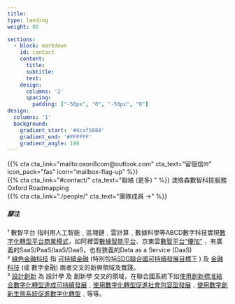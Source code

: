 ```yaml
---
title: 
type: landing
weight: 80

sections:
  - block: markdown
    id: contact
    content:
      title: 
      subtitle: 
      text: 
    design:
      columns: '2'
      spacing:
        padding: ["-50px", "0", "-50px", "0"]
design:
  columns: '1'
  background:
    gradient_start: '#4caf5088'
    gradient_end: '#FFFFFF'
    gradient_angle: 180
---
```

<div class="row  align-items-center"><div class="col-3">{{% cta cta_link="mailto:oxon8com@outlook.com" cta_text="留個信✉"  icon_pack="fas" icon="mailbox-flag-up" %}}</div><div class="col-6 h4 text-center">{{% cta cta_link="#contact/" cta_text="聯絡 (更多) " %}} 澳恪森數智科技服務<br/><span class="highlight-container highlight-blue"><span class="highlight">Oxford Roadmapping</span></span></div><div class="col-3">{{% cta cta_link="./people/" cta_text="團隊成員 →" %}}</div></div>

<div class="row align-items-center">
<div class="col-12 small text-left">

#####  腳注

¹ 數智平台 指利用人工智能﹑區塊鏈﹑雲計算﹑數據科學等ABCD數字科技實現[數字化轉型](http://www.sasac.gov.cn/n4470048/n13461446/n15927611/n16058233/c16135120/content.html)[平台商業模式](https://www2.deloitte.com/cn/zh/pages/soe/articles/soe-digital-transformation-2.html)，如阿裡雲[數據智能平台](https://datapaas.aliyun.com)、京東雲[數智平台“優加”](http://www.21jingji.com/article/20230323/herald/fe6ebc956c6d6e11f7887c21cbe0a86e.html) ，有廣義的SaaS/PaaS/IaaS/DaaS，也有狹義的Data as a Service (DaaS)<br/>
² [綠色金融科技](https://link.springer.com/chapter/10.1007/978-3-319-76014-8_11) 指 [可持續金融](https://www.unep.org/regions/asia-and-pacific/regional-initiatives/supporting-resource-efficiency/green-financing) (特別包括[SDG聯合國可持續發展目標下](https://www.un.org/en/digital-financing-taskforce) ) 及 [金融科技](https://www.sciencedirect.com/topics/economics-econometrics-and-finance/fintech) (或 數字金融) 兩者交叉的新興領域及實踐。<br/>
³ [設計創新](https://www.sciencedirect.com/topics/social-sciences/design-innovation)  為 設計學 及 創新學 交叉的領域，在聯合國系統下如[使用創新標准結合數字化轉型達成可持續發展](https://www.unido.org/news/unido-promotes-innovation-standards-and-digital-transformation-achieve-sdgs)﹑[使用數字化轉型促進社會包容型發展](https://www.un.org/development/desa/dspd/2021/02/digital-technologies-for-social-inclusion/)﹑[使用數字創新生態系統促進數字化轉型](https://www.itu.int/itu-d/sites/innovation/)﹑等等。
</div>
</div>


